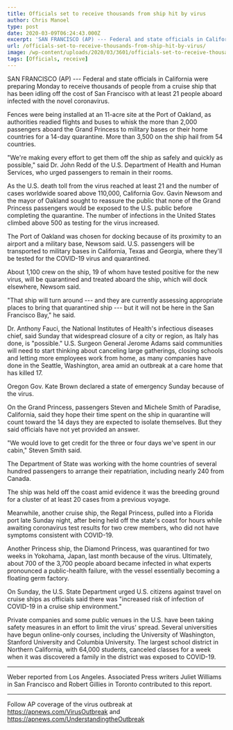 ```yaml
---
title: Officials set to receive thousands from ship hit by virus
author: Chris Manoel
type: post
date: 2020-03-09T06:24:43.000Z
excerpt: 'SAN FRANCISCO (AP) --- Federal and state officials in California were preparing Monday to receive thousands of people from a cruise ship that has been idling off the cost of San Francisco with at least 21 people aboard infected with the novel coronavirus.Fences were being installed at an 11-acre site at the Port of Oakland,&hellip;'
url: /officials-set-to-receive-thousands-from-ship-hit-by-virus/
image: /wp-content/uploads/2020/03/3601/officials-set-to-receive-thousands-from-ship-hit-by-virus.jpg
tags: [Officials, receive]
---
```


SAN FRANCISCO (AP) --- Federal and state officials in California were preparing Monday to receive thousands of people from a cruise ship that has been idling off the cost of San Francisco with at least 21 people aboard infected with the novel coronavirus.

Fences were being installed at an 11-acre site at the Port of Oakland, as authorities readied flights and buses to whisk the more than 2,000 passengers aboard the Grand Princess to military bases or their home countries for a 14-day quarantine. More than 3,500 on the ship hail from 54 countries.

"We're making every effort to get them off the ship as safely and quickly as possible," said Dr. John Redd of the U.S. Department of Health and Human Services, who urged passengers to remain in their rooms.

As the U.S. death toll from the virus reached at least 21 and the number of cases worldwide soared above 110,000, California Gov. Gavin Newsom and the mayor of Oakland sought to reassure the public that none of the Grand Princess passengers would be exposed to the U.S. public before completing the quarantine. The number of infections in the United States climbed above 500 as testing for the virus increased.

The Port of Oakland was chosen for docking because of its proximity to an airport and a military base, Newsom said. U.S. passengers will be transported to military bases in California, Texas and Georgia, where they'll be tested for the COVID-19 virus and quarantined.

About 1,100 crew on the ship, 19 of whom have tested positive for the new virus, will be quarantined and treated aboard the ship, which will dock elsewhere, Newsom said.

"That ship will turn around --- and they are currently assessing appropriate places to bring that quarantined ship --- but it will not be here in the San Francisco Bay," he said.

Dr. Anthony Fauci, the National Institutes of Health's infectious diseases chief, said Sunday that widespread closure of a city or region, as Italy has done, is "possible." U.S. Surgeon General Jerome Adams said communities will need to start thinking about canceling large gatherings, closing schools and letting more employees work from home, as many companies have done in the Seattle, Washington, area amid an outbreak at a care home that has killed 17.

Oregon Gov. Kate Brown declared a state of emergency Sunday because of the virus.

On the Grand Princess, passengers Steven and Michele Smith of Paradise, California, said they hope their time spent on the ship in quarantine will count toward the 14 days they are expected to isolate themselves. But they said officials have not yet provided an answer.

"We would love to get credit for the three or four days we've spent in our cabin," Steven Smith said.

The Department of State was working with the home countries of several hundred passengers to arrange their repatriation, including nearly 240 from Canada.

The ship was held off the coast amid evidence it was the breeding ground for a cluster of at least 20 cases from a previous voyage.

Meanwhile, another cruise ship, the Regal Princess, pulled into a Florida port late Sunday night, after being held off the state's coast for hours while awaiting coronavirus test results for two crew members, who did not have symptoms consistent with COVID-19.

Another Princess ship, the Diamond Princess, was quarantined for two weeks in Yokohama, Japan, last month because of the virus. Ultimately, about 700 of the 3,700 people aboard became infected in what experts pronounced a public-health failure, with the vessel essentially becoming a floating germ factory.

On Sunday, the U.S. State Department urged U.S. citizens against travel on cruise ships as officials said there was "increased risk of infection of COVID-19 in a cruise ship environment."

Private companies and some public venues in the U.S. have been taking safety measures in an effort to limit the virus' spread. Several universities have begun online-only courses, including the University of Washington, Stanford University and Columbia University. The largest school district in Northern California, with 64,000 students, canceled classes for a week when it was discovered a family in the district was exposed to COVID-19.

* * *

Weber reported from Los Angeles. Associated Press writers Juliet Williams in San Francisco and Robert Gillies in Toronto contributed to this report.

* * *

Follow AP coverage of the virus outbreak at <https://apnews.com/VirusOutbreak> and <https://apnews.com/UnderstandingtheOutbreak>
